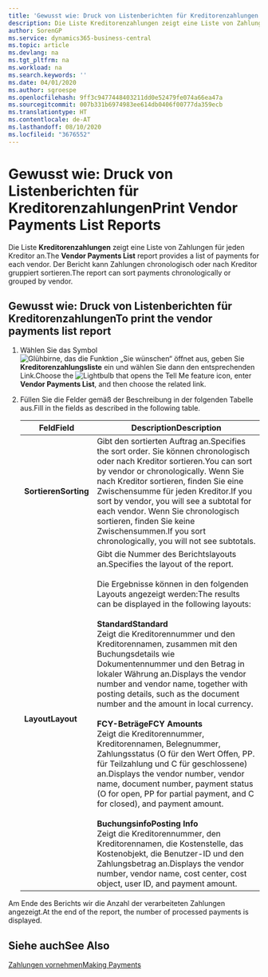 ```yaml
---
title: 'Gewusst wie: Druck von Listenberichten für Kreditorenzahlungen'
description: Die Liste Kreditorenzahlungen zeigt eine Liste von Zahlungen für jeden Kreditor an. Der Bericht kann Zahlungen chronologisch oder nach Kreditor gruppiert sortieren.
author: SorenGP
ms.service: dynamics365-business-central
ms.topic: article
ms.devlang: na
ms.tgt_pltfrm: na
ms.workload: na
ms.search.keywords: ''
ms.date: 04/01/2020
ms.author: sgroespe
ms.openlocfilehash: 9ff3c9477448403211dd0e52479fe074a66ea47a
ms.sourcegitcommit: 007b331b6974983ee614db0406f00777da359ecb
ms.translationtype: HT
ms.contentlocale: de-AT
ms.lasthandoff: 08/10/2020
ms.locfileid: "3676552"
---
```

# <a name="print-vendor-payments-list-reports"></a><span data-ttu-id="24a78-104">Gewusst wie: Druck von Listenberichten für Kreditorenzahlungen</span><span class="sxs-lookup"><span data-stu-id="24a78-104">Print Vendor Payments List Reports</span></span>
<span data-ttu-id="24a78-105">Die Liste **Kreditorenzahlungen** zeigt eine Liste von Zahlungen für jeden Kreditor an.</span><span class="sxs-lookup"><span data-stu-id="24a78-105">The **Vendor Payments List** report provides a list of payments for each vendor.</span></span> <span data-ttu-id="24a78-106">Der Bericht kann Zahlungen chronologisch oder nach Kreditor gruppiert sortieren.</span><span class="sxs-lookup"><span data-stu-id="24a78-106">The report can sort payments chronologically or grouped by vendor.</span></span>  

## <a name="to-print-the-vendor-payments-list-report"></a><span data-ttu-id="24a78-107">Gewusst wie: Druck von Listenberichten für Kreditorenzahlungen</span><span class="sxs-lookup"><span data-stu-id="24a78-107">To print the vendor payments list report</span></span>  

1.  <span data-ttu-id="24a78-108">Wählen Sie das Symbol ![Glühbirne, das die Funktion „Sie wünschen“ öffnet](../../media/ui-search/search_small.png "Tell me-Funktion") aus, geben Sie **Kreditorenzahlungsliste** ein und wählen Sie dann den entsprechenden Link.</span><span class="sxs-lookup"><span data-stu-id="24a78-108">Choose the ![Lightbulb that opens the Tell Me feature](../../media/ui-search/search_small.png "Tell me what you want to do") icon, enter **Vendor Payments List**, and then choose the related link.</span></span>  
2.  <span data-ttu-id="24a78-109">Füllen Sie die Felder gemäß der Beschreibung in der folgenden Tabelle aus.</span><span class="sxs-lookup"><span data-stu-id="24a78-109">Fill in the fields as described in the following table.</span></span>  

    |<span data-ttu-id="24a78-110">Feld</span><span class="sxs-lookup"><span data-stu-id="24a78-110">Field</span></span>|<span data-ttu-id="24a78-111">Description</span><span class="sxs-lookup"><span data-stu-id="24a78-111">Description</span></span>|  
    |---------------------------------|---------------------------------------|  
    |<span data-ttu-id="24a78-112">**Sortieren**</span><span class="sxs-lookup"><span data-stu-id="24a78-112">**Sorting**</span></span>|<span data-ttu-id="24a78-113">Gibt den sortierten Auftrag an.</span><span class="sxs-lookup"><span data-stu-id="24a78-113">Specifies the sort order.</span></span> <span data-ttu-id="24a78-114">Sie können chronologisch oder nach Kreditor sortieren.</span><span class="sxs-lookup"><span data-stu-id="24a78-114">You can sort by vendor or chronologically.</span></span> <span data-ttu-id="24a78-115">Wenn Sie nach Kreditor sortieren, finden Sie eine Zwischensumme für jeden Kreditor.</span><span class="sxs-lookup"><span data-stu-id="24a78-115">If you sort by vendor, you will see a subtotal for each vendor.</span></span> <span data-ttu-id="24a78-116">Wenn Sie chronologisch sortieren, finden Sie keine Zwischensummen.</span><span class="sxs-lookup"><span data-stu-id="24a78-116">If you sort chronologically, you will not see subtotals.</span></span>|  
    |<span data-ttu-id="24a78-117">**Layout**</span><span class="sxs-lookup"><span data-stu-id="24a78-117">**Layout**</span></span>|<span data-ttu-id="24a78-118">Gibt die Nummer des Berichtslayouts an.</span><span class="sxs-lookup"><span data-stu-id="24a78-118">Specifies the layout of the report.</span></span><br /><br /> <span data-ttu-id="24a78-119">Die Ergebnisse können in den folgenden Layouts angezeigt werden:</span><span class="sxs-lookup"><span data-stu-id="24a78-119">The results can be displayed in the following layouts:</span></span><br /><br /> <span data-ttu-id="24a78-120">**Standard**</span><span class="sxs-lookup"><span data-stu-id="24a78-120">**Standard**</span></span><br /> <span data-ttu-id="24a78-121">Zeigt die Kreditorennummer und den Kreditorennamen, zusammen mit den Buchungsdetails wie Dokumentennummer und den Betrag in lokaler Währung an.</span><span class="sxs-lookup"><span data-stu-id="24a78-121">Displays the vendor number and vendor name, together with posting details, such as the document number and the amount in local currency.</span></span><br /><br /> <span data-ttu-id="24a78-122">**FCY-Beträge**</span><span class="sxs-lookup"><span data-stu-id="24a78-122">**FCY Amounts**</span></span><br /> <span data-ttu-id="24a78-123">Zeigt die Kreditorennummer, Kreditorennamen, Belegnummer, Zahlungsstatus (O für den Wert Offen, PP. für Teilzahlung und C für geschlossene) an.</span><span class="sxs-lookup"><span data-stu-id="24a78-123">Displays the vendor number, vendor name, document number, payment status (O for open, PP for partial payment, and C for closed), and payment amount.</span></span><br /><br /> <span data-ttu-id="24a78-124">**Buchungsinfo**</span><span class="sxs-lookup"><span data-stu-id="24a78-124">**Posting Info**</span></span><br /> <span data-ttu-id="24a78-125">Zeigt die Kreditorennummer, den Kreditorennamen, die Kostenstelle, das Kostenobjekt, die Benutzer-ID und den Zahlungsbetrag an.</span><span class="sxs-lookup"><span data-stu-id="24a78-125">Displays the vendor number, vendor name, cost center, cost object, user ID, and payment amount.</span></span>|  

 <span data-ttu-id="24a78-126">Am Ende des Berichts wir die Anzahl der verarbeiteten Zahlungen angezeigt.</span><span class="sxs-lookup"><span data-stu-id="24a78-126">At the end of the report, the number of processed payments is displayed.</span></span>  

## <a name="see-also"></a><span data-ttu-id="24a78-127">Siehe auch</span><span class="sxs-lookup"><span data-stu-id="24a78-127">See Also</span></span>  
[<span data-ttu-id="24a78-128">Zahlungen vornehmen</span><span class="sxs-lookup"><span data-stu-id="24a78-128">Making Payments</span></span>](../../payables-make-payments.md)
